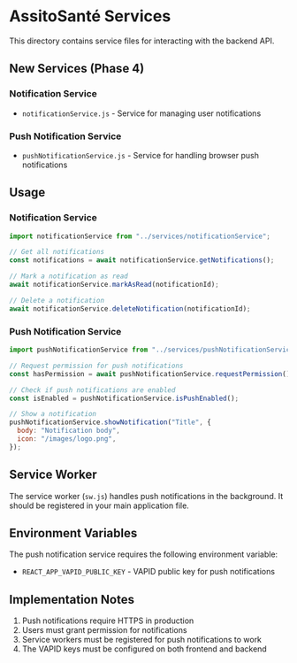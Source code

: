 # AssitoSanté Services

This directory contains service files for interacting with the backend API.

## New Services (Phase 4)

### Notification Service

- `notificationService.js` - Service for managing user notifications

### Push Notification Service

- `pushNotificationService.js` - Service for handling browser push notifications

## Usage

### Notification Service

```javascript
import notificationService from "../services/notificationService";

// Get all notifications
const notifications = await notificationService.getNotifications();

// Mark a notification as read
await notificationService.markAsRead(notificationId);

// Delete a notification
await notificationService.deleteNotification(notificationId);
```

### Push Notification Service

```javascript
import pushNotificationService from "../services/pushNotificationService";

// Request permission for push notifications
const hasPermission = await pushNotificationService.requestPermission();

// Check if push notifications are enabled
const isEnabled = pushNotificationService.isPushEnabled();

// Show a notification
pushNotificationService.showNotification("Title", {
  body: "Notification body",
  icon: "/images/logo.png",
});
```

## Service Worker

The service worker (`sw.js`) handles push notifications in the background. It should be registered in your main application file.

## Environment Variables

The push notification service requires the following environment variable:

- `REACT_APP_VAPID_PUBLIC_KEY` - VAPID public key for push notifications

## Implementation Notes

1. Push notifications require HTTPS in production
2. Users must grant permission for notifications
3. Service workers must be registered for push notifications to work
4. The VAPID keys must be configured on both frontend and backend
